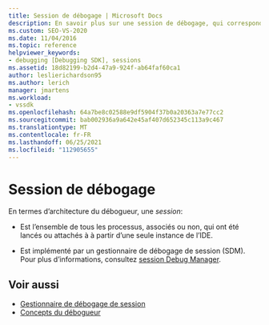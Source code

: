 ```yaml
---
title: Session de débogage | Microsoft Docs
description: En savoir plus sur une session de débogage, qui correspond à tous les processus qui ont été lancés ou attachés à à partir d’une seule instance de l’IDE.
ms.custom: SEO-VS-2020
ms.date: 11/04/2016
ms.topic: reference
helpviewer_keywords:
- debugging [Debugging SDK], sessions
ms.assetid: 18d82199-b2d4-47a9-924f-ab64faf60ca1
author: leslierichardson95
ms.author: lerich
manager: jmartens
ms.workload:
- vssdk
ms.openlocfilehash: 64a7be8c02588e9df5904f37b0a20363a7e77cc2
ms.sourcegitcommit: bab002936a9a642e45af407d652345c113a9c467
ms.translationtype: MT
ms.contentlocale: fr-FR
ms.lasthandoff: 06/25/2021
ms.locfileid: "112905655"
---
```

# <a name="debug-session"></a>Session de débogage
En termes d’architecture du débogueur, une *session*:

- Est l’ensemble de tous les processus, associés ou non, qui ont été lancés ou attachés à à partir d’une seule instance de l’IDE.

- Est implémenté par un gestionnaire de débogage de session (SDM). Pour plus d’informations, consultez [session Debug Manager](../../extensibility/debugger/session-debug-manager.md).

## <a name="see-also"></a>Voir aussi
- [Gestionnaire de débogage de session](../../extensibility/debugger/session-debug-manager.md)
- [Concepts du débogueur](../../extensibility/debugger/debugger-concepts.md)
